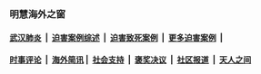 
### 明慧海外之窗

####  [武汉肺炎](indexes/365.md?t=07060000) &nbsp;|&nbsp;  [迫害案例综述](indexes/328.md?t=07060000) &nbsp;|&nbsp; [迫害致死案例](indexes/277.md?t=07060000)  &nbsp;|&nbsp; [更多迫害案例](indexes/81.md?t=07060000)  &nbsp;|&nbsp; 
####  [时事评论](indexes/19.md?t=07060000) &nbsp;|&nbsp; [海外简讯](indexes/245.md?t=07060000)&nbsp;|&nbsp;  [社会支持](indexes/140.md?t=07060000) &nbsp;|&nbsp; [褒奖决议](indexes/282.md?t=07060000) &nbsp;|&nbsp; [社区报道](indexes/91.md?t=07060000)  &nbsp;|&nbsp; [天人之间](indexes/78.md?t=07060000) 


